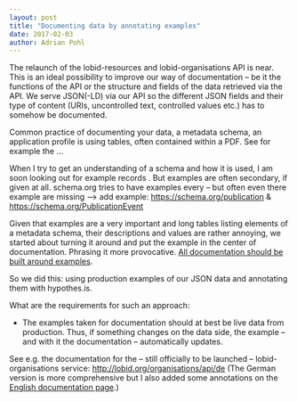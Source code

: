 ```yaml
---
layout: post
title: "Documenting data by annotating examples"
date: 2017-02-03
author: Adrian Pohl
---
```


The relaunch of the lobid-resources and lobid-organisations API is near. This is an ideal possibility to improve our way of documentation – be it the functions of the API or the structure and fields of the data retrieved via the API. We serve JSON(-LD) via our API so the different JSON fields and their type of content (URIs, uncontrolled text, controlled values etc.) has to somehow be documented.

Common practice of documenting your data, a metadata schema, an application profile is using tables, often contained within a PDF. See for example the ... 

When I try to get an understanding of a schema and how it is used, I am soon looking out for example records . But examples are often secondary, if given at all. schema.org tries to have examples every – but often even there example are missing --> add example: https://schema.org/publication & https://schema.org/PublicationEvent

Given that examples are a very important and long tables listing elements of a metadata schema, their descriptions and values are rather annoying, we started about turning it around and put the example in the center of documentation. Phrasing it more provocative. [All documentation should be built around examples](https://twitter.com/acka47/status/791271448245637120).

So we did this: using production examples of our JSON data and annotating them with hypothes.is.

What are the requirements for such an approach:
- The examples taken for documentation should at best be live data from production. Thus, if something changes on the data side, the example – and with it the documentation – automatically updates.

See e.g. the documentation for the – still officially to be launched – lobid-organisations service: http://lobid.org/organisations/api/de (The German version is more comprehensive but I also added some annotations on the [English documentation page](http://lobid.org/organisations/api/en).)